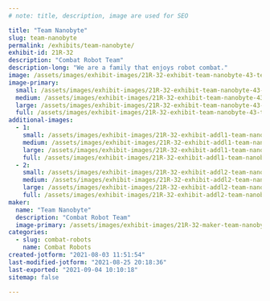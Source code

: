 ```yaml
---
# note: title, description, image are used for SEO

title: "Team Nanobyte"
slug: team-nanobyte
permalink: /exhibits/team-nanobyte/
exhibit-id: 21R-32
description: "Combat Robot Team"
description-long: "We are a family that enjoys robot combat."
image: /assets/images/exhibit-images/21R-32-exhibit-team-nanobyte-43-team-nanobyte-logo-771-large.jpg
image-primary: 
  small: /assets/images/exhibit-images/21R-32-exhibit-team-nanobyte-43-team-nanobyte-logo-771-small.jpg
  medium: /assets/images/exhibit-images/21R-32-exhibit-team-nanobyte-43-team-nanobyte-logo-771-medium.jpg
  large: /assets/images/exhibit-images/21R-32-exhibit-team-nanobyte-43-team-nanobyte-logo-771-large.jpg
  full: /assets/images/exhibit-images/21R-32-exhibit-team-nanobyte-43-team-nanobyte-logo-771-full.jpg
additional-images: 
  - 1:
    small: /assets/images/exhibit-images/21R-32-exhibit-addl1-team-nanobyte-cybershock-photo-small.jpg
    medium: /assets/images/exhibit-images/21R-32-exhibit-addl1-team-nanobyte-cybershock-photo-medium.jpg
    large: /assets/images/exhibit-images/21R-32-exhibit-addl1-team-nanobyte-cybershock-photo-large.jpg
    full: /assets/images/exhibit-images/21R-32-exhibit-addl1-team-nanobyte-cybershock-photo-full.jpg
  - 2:
    small: /assets/images/exhibit-images/21R-32-exhibit-addl2-team-nanobyte-doomzday-pic-small.jpg
    medium: /assets/images/exhibit-images/21R-32-exhibit-addl2-team-nanobyte-doomzday-pic-medium.jpg
    large: /assets/images/exhibit-images/21R-32-exhibit-addl2-team-nanobyte-doomzday-pic-large.jpg
    full: /assets/images/exhibit-images/21R-32-exhibit-addl2-team-nanobyte-doomzday-pic-full.jpg
maker: 
  name: "Team Nanobyte"
  description: "Combat Robot Team"
  image-primary: /assets/images/exhibit-images/21R-32-maker-team-nanobyte-team-nanobyte-logo-medium.jpg
categories: 
  - slug: combat-robots
    name: Combat Robots
created-jotform: "2021-08-03 11:51:54"
last-modified-jotform: "2021-08-25 20:18:36"
last-exported: "2021-09-04 10:10:18"
sitemap: false

---
```

